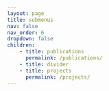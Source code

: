 ```yaml
---
layout: page
title: submenus
nav: false 
nav_order: 6
dropdown: false 
children: 
    - title: publications
      permalink: /publications/
    - title: divider
    - title: projects
      permalink: /projects/
---
```


